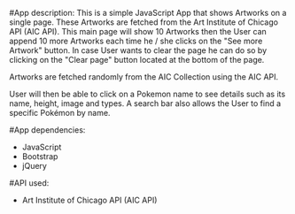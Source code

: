 #App description:
This is a simple JavaScript App that shows Artworks on a single page.
These Artworks are fetched from the Art Institute of Chicago API (AIC API).
This main page will show 10 Artworks then the User can append 10 more Artworks each time he / she clicks on the "See more Artwork" button.
In case User wants to clear the page he can do so by clicking on the "Clear page" button located at the bottom of the page.

Artworks are fetched randomly from the AIC Collection using the AIC API.

User will then be able to click on a Pokemon name to see details such as its name, height, image and types. A search bar also allows the User to find a specific Pokémon by name.

#App dependencies:
- JavaScript
- Bootstrap
- jQuery

#API used:
- Art Institute of Chicago API (AIC API)
